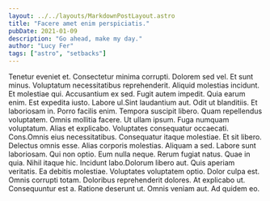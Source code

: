 ```yaml
---
layout: ../../layouts/MarkdownPostLayout.astro
title: "Facere amet enim perspiciatis."
pubDate: 2021-01-09
description: "Go ahead, make my day."
author: "Lucy Fer"
tags: ["astro", "setbacks"]
---
```


Tenetur eveniet et. Consectetur minima corrupti. Dolorem sed vel. Et sunt minus. Voluptatum necessitatibus reprehenderit. Aliquid molestias incidunt. Et molestiae qui. Accusantium ex sed. Fugit autem impedit. Quia earum enim. Est expedita iusto. Labore ul.Sint laudantium aut. Odit ut blanditiis. Et laboriosam in. Porro facilis enim. Tempora suscipit libero. Quam repellendus voluptatem. Omnis mollitia facere. Ut ullam ipsum. Fuga numquam voluptatum. Alias et explicabo. Voluptates consequatur occaecati. Cons.Omnis eius necessitatibus. Consequatur itaque molestiae. Et sit libero. Delectus omnis esse. Alias corporis molestias. Aliquam a sed. Labore sunt laboriosam. Qui non optio. Eum nulla neque. Rerum fugiat natus. Quae in quia. Nihil itaque hic. Incidunt labo.Dolorum libero aut. Quis aperiam veritatis. Ea debitis molestiae. Voluptates voluptatem optio. Dolor culpa est. Omnis corrupti totam. Doloribus reprehenderit dolores. At explicabo ut. Consequuntur est a. Ratione deserunt ut. Omnis veniam aut. Ad quidem eo.

